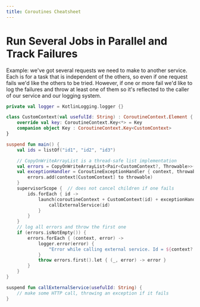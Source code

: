 ```yaml
---
title: Coroutines Cheatsheet
---
```


# Run Several Jobs in Parallel and Track Failures

Example: we've got several requests we need to make to another service. Each is for a task that is independent of the others, so even if one request fails we'd like the others to be tried. However, if one or more fail we'd like to log the failures and throw at least one of them so it's reflected to the caller of our service and our logging system.

```kotlin
private val logger = KotlinLogging.logger {}

class CustomContext(val usefulId: String) : CoroutineContext.Element {
	override val key: CoroutineContext.Key<*> = Key
	companion object Key : CoroutineContext.Key<CustomContext>
}

suspend fun main() {
	val ids = listOf("id1", "id2", "id3")

	// CopyOnWriteArrayList is a thread-safe list implementation
	val errors = CopyOnWriteArrayList<Pair<CustomContext?, Throwable>>()
	val exceptionHandler = CoroutineExceptionHandler { context, throwable ->
	    errors.add(context[CustomContext] to throwable)
	}
	supervisorScope {  // does not cancel children if one fails
		ids.forEach { id ->
			launch(coroutineContext + CustomContext(id) + exceptionHandler) {
				callExternalService(id)
			}
		}
	}
	// log all errors and throw the first one
	if (errors.isNotEmpty()) {
		errors.forEach { (context, error) ->
			logger.error(error) {
				"Error while calling external service. Id = ${context?.usefulId}"
			}
			throw errors.first().let { (_, error) -> error }
		}
	}
}

suspend fun callExternalService(usefulId: String) {
    // make some HTTP call, throwing an exception if it fails
}
```
